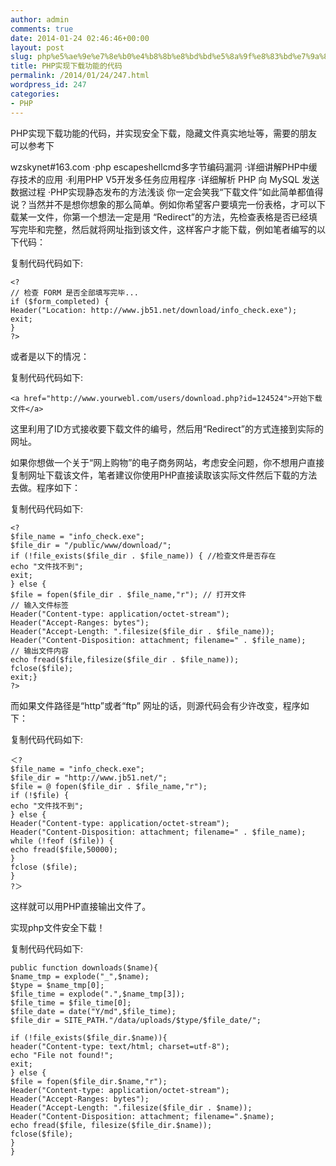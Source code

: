 ```yaml
---
author: admin
comments: true
date: 2014-01-24 02:46:46+00:00
layout: post
slug: php%e5%ae%9e%e7%8e%b0%e4%b8%8b%e8%bd%bd%e5%8a%9f%e8%83%bd%e7%9a%84%e4%bb%a3%e7%a0%81
title: PHP实现下载功能的代码
permalink: /2014/01/24/247.html
wordpress_id: 247
categories:
- PHP
---
```


PHP实现下载功能的代码，并实现安全下载，隐藏文件真实地址等，需要的朋友可以参考下










wzskynet#163.com
·php escapeshellcmd多字节编码漏洞
·详细讲解PHP中缓存技术的应用
·利用PHP V5开发多任务应用程序
·详细解析 PHP 向 MySQL 发送数据过程
·PHP实现静态发布的方法浅谈
你一定会笑我“下载文件”如此简单都值得说？当然并不是想你想象的那么简单。例如你希望客户要填完一份表格，才可以下载某一文件，你第一个想法一定是用 “Redirect”的方法，先检查表格是否已经填写完毕和完整，然后就将网址指到该文件，这样客户才能下载，例如笔者编写的以下代码：


复制代码代码如下:




```
<?
// 检查 FORM 是否全部填写完毕...
if ($form_completed) {
Header("Location: http://www.jb51.net/download/info_check.exe");
exit;
}
?>
```

或者是以下的情况：


复制代码代码如下:




```
<a href="http://www.yourwebl.com/users/download.php?id=124524">开始下载文件</a>
```

这里利用了ID方式接收要下载文件的编号，然后用“Redirect”的方式连接到实际的网址。

如果你想做一个关于“网上购物”的电子商务网站，考虑安全问题，你不想用户直接复制网址下载该文件，笔者建议你使用PHP直接读取该实际文件然后下载的方法去做。程序如下：


复制代码代码如下:




```
<?
$file_name = "info_check.exe";
$file_dir = "/public/www/download/";
if (!file_exists($file_dir . $file_name)) { //检查文件是否存在
echo "文件找不到";
exit;
} else {
$file = fopen($file_dir . $file_name,"r"); // 打开文件
// 输入文件标签
Header("Content-type: application/octet-stream");
Header("Accept-Ranges: bytes");
Header("Accept-Length: ".filesize($file_dir . $file_name));
Header("Content-Disposition: attachment; filename=" . $file_name);
// 输出文件内容
echo fread($file,filesize($file_dir . $file_name));
fclose($file);
exit;}
?>
```

而如果文件路径是“http”或者“ftp” 网址的话，则源代码会有少许改变，程序如下：


复制代码代码如下:




```
＜?
$file_name = "info_check.exe";
$file_dir = "http://www.jb51.net/";
$file = @ fopen($file_dir . $file_name,"r");
if (!$file) {
echo "文件找不到";
} else {
Header("Content-type: application/octet-stream");
Header("Content-Disposition: attachment; filename=" . $file_name);
while (!feof ($file)) {
echo fread($file,50000);
}
fclose ($file);
}
?＞
```

这样就可以用PHP直接输出文件了。

实现php文件安全下载！


复制代码代码如下:




```
public function downloads($name){
$name_tmp = explode("_",$name);
$type = $name_tmp[0];
$file_time = explode(".",$name_tmp[3]);
$file_time = $file_time[0];
$file_date = date("Y/md",$file_time);
$file_dir = SITE_PATH."/data/uploads/$type/$file_date/";

if (!file_exists($file_dir.$name)){
header("Content-type: text/html; charset=utf-8");
echo "File not found!";
exit;
} else {
$file = fopen($file_dir.$name,"r");
Header("Content-type: application/octet-stream");
Header("Accept-Ranges: bytes");
Header("Accept-Length: ".filesize($file_dir . $name));
Header("Content-Disposition: attachment; filename=".$name);
echo fread($file, filesize($file_dir.$name));
fclose($file);
}
}
```


